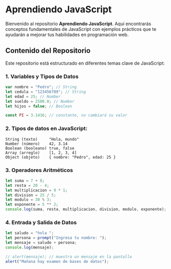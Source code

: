# Aprendiendo JavaScript

Bienvenido al repositorio **Aprendiendo JavaScript**. Aquí encontrarás conceptos fundamentales de JavaScript con ejemplos prácticos que te ayudarán a mejorar tus habilidades en programación web.

## Contenido del Repositorio

Este repositorio está estructurado en diferentes temas clave de JavaScript:

### 1. Variables y Tipos de Datos
```js
var nombre = "Pedro"; // String
let cedula = "123456789"; // String
let edad = 25; // Number
let sueldo = 2500.0; // Number
let hijos = false; // Boolean

const PI = 3.1416; // constante, no cambiará su valor
```
### 2. Tipos de datos en JavaScript:
```
String (texto)     "Hola, mundo"
Number (número)    42, 3.14
Boolean (booleano) true, false
Array (arreglo)    [1, 2, 3, 4]
Object (objeto)    { nombre: "Pedro", edad: 25 }
```
### 3. Operadores Aritméticos
```js
let suma = 7 + 8;
let resta = 20 - 4;
let multiplicacion = 9 * 1;
let division = 25 / 5;
let modulo = 30 % 3;
let exponente = 5 ** 2;
console.log(suma, resta, multiplicacion, division, modulo, exponente);
```
### 4. Entrada y Salida de Datos
```js
let saludo = "hola ";
let persona = prompt("Ingresa tu nombre: ");
let mensaje = saludo + persona;
console.log(mensaje);

// alert(mensaje); // muestra un mensaje en la pantalla
alert("Mañana hay examen de bases de datos");
```



